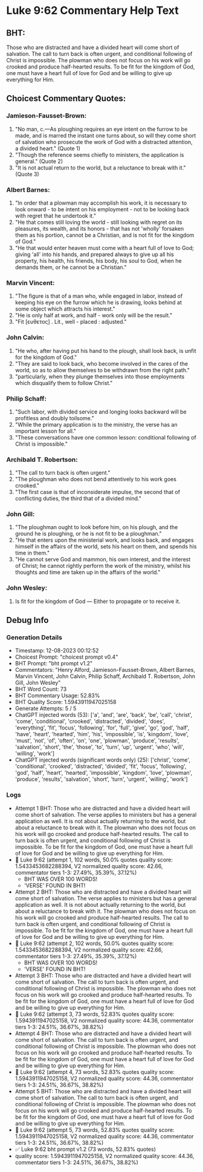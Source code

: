 # Luke 9:62 Commentary Help Text

## BHT:
Those who are distracted and have a divided heart will come short of salvation. The call to turn back is often urgent, and conditional following of Christ is impossible. The plowman who does not focus on his work will go crooked and produce half-hearted results. To be fit for the kingdom of God, one must have a heart full of love for God and be willing to give up everything for Him.

## Choicest Commentary Quotes:
### Jamieson-Fausset-Brown:
1. "No man, c.—As ploughing requires an eye intent on the furrow to be made, and is marred the instant one turns about, so will they come short of salvation who prosecute the work of God with a distracted attention, a divided heart." (Quote 1)
2. "Though the reference seems chiefly to ministers, the application is general." (Quote 2)
3. "It is not actual return to the world, but a reluctance to break with it." (Quote 3)

### Albert Barnes:
1. "In order that a plowman may accomplish his work, it is necessary to look onward - to be intent on his employment - not to be looking back with regret that he undertook it."
2. "He that comes still loving the world - still looking with regret on its pleasures, its wealth, and its honors - that has not 'wholly' forsaken them as his portion, cannot be a Christian, and is not fit for the kingdom of God."
3. "He that would enter heaven must come with a heart full of love to God; giving 'all' into his hands, and prepared always to give up all his property, his health, his friends, his body, his soul to God, when he demands them, or he cannot be a Christian."

### Marvin Vincent:
1. "The figure is that of a man who, while engaged in labor, instead of keeping his eye on the furrow which he is drawing, looks behind at some object which attracts his interest." 
2. "He is only half at work, and half - work only will be the result." 
3. "Fit [ευθετος] . Lit., well - placed : adjusted."

### John Calvin:
1. "He who, after having put his hand to the plough, shall look back, is unfit for the kingdom of God." 
2. "They are said to look back, who become involved in the cares of the world, so as to allow themselves to be withdrawn from the right path."
3. "particularly, when they plunge themselves into those employments which disqualify them to follow Christ."

### Philip Schaff:
1. "Such labor, with divided service and longing looks backward will be profitless and doubly toilsome."
2. "While the primary application is to the ministry, the verse has an important lesson for all."
3. "These conversations have one common lesson: conditional following of Christ is impossible."

### Archibald T. Robertson:
1. "The call to turn back is often urgent."
2. "The ploughman who does not bend attentively to his work goes crooked."
3. "The first case is that of inconsiderate impulse, the second that of conflicting duties, the third that of a divided mind."

### John Gill:
1. "The ploughman ought to look before him, on his plough, and the ground he is ploughing, or he is not fit to be a ploughman."
2. "He that enters upon the ministerial work, and looks back, and engages himself in the affairs of the world, sets his heart on them, and spends his time in them."
3. "He cannot serve God and mammon, his own interest, and the interest of Christ; he cannot rightly perform the work of the ministry, whilst his thoughts and time are taken up in the affairs of the world."

### John Wesley:
1. Is fit for the kingdom of God — Either to propagate or to receive it.



## Debug Info
### Generation Details
- Timestamp: 12-08-2023 00:12:52
- Choicest Prompt: "choicest prompt v0.4"
- BHT Prompt: "bht prompt v1.2"
- Commentators: "Henry Alford, Jamieson-Fausset-Brown, Albert Barnes, Marvin Vincent, John Calvin, Philip Schaff, Archibald T. Robertson, John Gill, John Wesley"
- BHT Word Count: 73
- BHT Commentary Usage: 52.83%
- BHT Quality Score: 1.5943911947025158
- Generate Attempts: 5 / 5
- ChatGPT injected words (53):
	['a', 'and', 'are', 'back', 'be', 'call', 'christ', 'come', 'conditional', 'crooked', 'distracted', 'divided', 'does', 'everything', 'fit', 'focus', 'following', 'for', 'full', 'give', 'go', 'god', 'half', 'have', 'heart', 'hearted', 'him', 'his', 'impossible', 'is', 'kingdom', 'love', 'must', 'not', 'of', 'often', 'on', 'one', 'plowman', 'produce', 'results', 'salvation', 'short', 'the', 'those', 'to', 'turn', 'up', 'urgent', 'who', 'will', 'willing', 'work']
- ChatGPT injected words (significant words only) (25):
	['christ', 'come', 'conditional', 'crooked', 'distracted', 'divided', 'fit', 'focus', 'following', 'god', 'half', 'heart', 'hearted', 'impossible', 'kingdom', 'love', 'plowman', 'produce', 'results', 'salvation', 'short', 'turn', 'urgent', 'willing', 'work']

### Logs
- Attempt 1 BHT: Those who are distracted and have a divided heart will come short of salvation. The verse applies to ministers but has a general application as well. It is not about actually returning to the world, but about a reluctance to break with it. The plowman who does not focus on his work will go crooked and produce half-hearted results. The call to turn back is often urgent, and conditional following of Christ is impossible. To be fit for the kingdom of God, one must have a heart full of love for God and be willing to give up everything for Him.
- 🔄 Luke 9:62 (attempt 1, 102 words, 50.0% quotes quality score: 1.5433453682288394, V2 normalized quality score: 42.66, commentator tiers 1-3: 27.49%, 35.39%, 37.12%) 
	- BHT WAS OVER 100 WORDS! 
	- 'VERSE' FOUND IN BHT!
- Attempt 2 BHT: Those who are distracted and have a divided heart will come short of salvation. The verse applies to ministers but has a general application as well. It is not about actually returning to the world, but about a reluctance to break with it. The plowman who does not focus on his work will go crooked and produce half-hearted results. The call to turn back is often urgent, and conditional following of Christ is impossible. To be fit for the kingdom of God, one must have a heart full of love for God and be willing to give up everything for Him.
- 🔄 Luke 9:62 (attempt 2, 102 words, 50.0% quotes quality score: 1.5433453682288394, V2 normalized quality score: 42.66, commentator tiers 1-3: 27.49%, 35.39%, 37.12%) 
	- BHT WAS OVER 100 WORDS! 
	- 'VERSE' FOUND IN BHT!
- Attempt 3 BHT: Those who are distracted and have a divided heart will come short of salvation. The call to turn back is often urgent, and conditional following of Christ is impossible. The plowman who does not focus on his work will go crooked and produce half-hearted results. To be fit for the kingdom of God, one must have a heart full of love for God and be willing to give up everything for Him.
- 🔄 Luke 9:62 (attempt 3, 73 words, 52.83% quotes quality score: 1.5943911947025158, V2 normalized quality score: 44.36, commentator tiers 1-3: 24.51%, 36.67%, 38.82%)
- Attempt 4 BHT: Those who are distracted and have a divided heart will come short of salvation. The call to turn back is often urgent, and conditional following of Christ is impossible. The plowman who does not focus on his work will go crooked and produce half-hearted results. To be fit for the kingdom of God, one must have a heart full of love for God and be willing to give up everything for Him.
- 🔄 Luke 9:62 (attempt 4, 73 words, 52.83% quotes quality score: 1.5943911947025158, V2 normalized quality score: 44.36, commentator tiers 1-3: 24.51%, 36.67%, 38.82%)
- Attempt 5 BHT: Those who are distracted and have a divided heart will come short of salvation. The call to turn back is often urgent, and conditional following of Christ is impossible. The plowman who does not focus on his work will go crooked and produce half-hearted results. To be fit for the kingdom of God, one must have a heart full of love for God and be willing to give up everything for Him.
- 🔄 Luke 9:62 (attempt 5, 73 words, 52.83% quotes quality score: 1.5943911947025158, V2 normalized quality score: 44.36, commentator tiers 1-3: 24.51%, 36.67%, 38.82%)
- ✅ Luke 9:62 bht prompt v1.2 (73 words, 52.83% quotes)
- quality score: 1.5943911947025158, V2 normalized quality score: 44.36, commentator tiers 1-3: 24.51%, 36.67%, 38.82%)